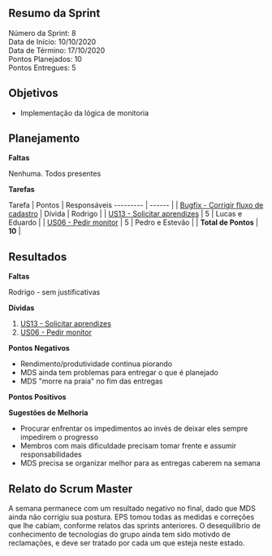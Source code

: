 
## Resumo da Sprint

Número da Sprint:  8<br>
Data de Início:  10/10/2020 <br>
Data de Término: 17/10/2020 <br>
Pontos Planejados:  10 <br>
Pontos Entregues:  5 <br>

## Objetivos

- Implementação da lógica de monitoria

## Planejamento

**Faltas** 

Nenhuma. Todos presentes

**Tarefas**

Tarefa   | Pontos | Responsáveis
--------- | ------ |
| [Bugfix - Corrigir fluxo de cadastro](https://github.com/fga-eps-mds/2020.1-Minacademy-Wiki/issues/55) | Dívida  | Rodrigo |
| [US13 - Solicitar aprendizes](https://github.com/fga-eps-mds/2020.1-Minacademy-Wiki/issues/75) | 5 | Lucas e Eduardo |
| [US06 - Pedir monitor](https://github.com/fga-eps-mds/2020.1-Minacademy-Wiki/issues/74)        | 5 | Pedro e Estevão |
| **Total de Pontos**                                                             | **10** |


## Resultados

**Faltas** 

Rodrigo - sem justificativas

**Dívidas**

1. [US13 - Solicitar aprendizes](https://github.com/fga-eps-mds/2020.1-Minacademy-Wiki/issues/75)
2. [US06 - Pedir monitor](https://github.com/fga-eps-mds/2020.1-Minacademy-Wiki/issues/74)  


**Pontos Negativos**

- Rendimento/produtividade continua piorando
- MDS ainda tem problemas para entregar o que é planejado
- MDS "morre na praia" no fim das entregas

**Pontos Positivos**



**Sugestões de Melhoria**

- Procurar enfrentar os impedimentos ao invés de deixar eles sempre impedirem o progresso 
- Membros com mais dificuldade precisam tomar frente e assumir responsabilidades
- MDS precisa se organizar melhor para as entregas caberem na semana

## Relato do Scrum Master

A semana permanece com um resultado negativo no final, dado que MDS ainda não corrigiu sua postura. EPS tomou todas as medidas e correções que lhe cabiam, conforme relatos das sprints anteriores. O desequilíbrio de conhecimento de tecnologias do grupo ainda tem sido motivdo de reclamações, e deve ser tratado por cada um que esteja neste estado.
